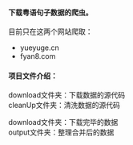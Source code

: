 #### 下载粤语句子数据的爬虫。
目前只在这两个网站爬取：
- yueyuge.cn
- fyan8.com


#### 项目文件介绍：
download文件夹：下载数据的源代码  
cleanUp文件夹：清洗数据的源代码

download文件夹：下载完毕的数据  
output文件夹：整理合并后的数据